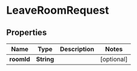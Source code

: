 

# LeaveRoomRequest


## Properties

| Name | Type | Description | Notes |
|------------ | ------------- | ------------- | -------------|
|**roomId** | **String** |  |  [optional] |



